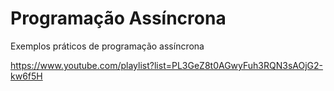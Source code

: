 # Programação Assíncrona
Exemplos práticos de programação assíncrona

https://www.youtube.com/playlist?list=PL3GeZ8t0AGwyFuh3RQN3sAOjG2-kw6f5H
